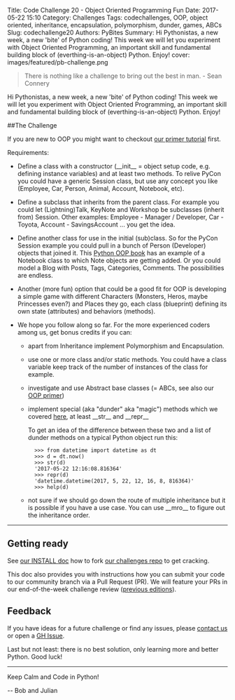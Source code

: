 Title: Code Challenge 20 - Object Oriented Programming Fun
Date: 2017-05-22 15:10
Category: Challenges
Tags: codechallenges, OOP, object oriented, inheritance, encapsulation, polymorphism, dunder, games, ABCs
Slug: codechallenge20
Authors: PyBites
Summary: Hi Pythonistas, a new week, a new 'bite' of Python coding! This week we will let you experiment with Object Oriented Programming, an important skill and fundamental building block of (everthing-is-an-object) Python. Enjoy!
cover: images/featured/pb-challenge.png

> There is nothing like a challenge to bring out the best in man. - Sean Connery

Hi Pythonistas, a new week, a new 'bite' of Python coding! This week we will let you experiment with Object Oriented Programming, an important skill and fundamental building block of (everthing-is-an-object) Python. Enjoy!

##The Challenge

If you are new to OOP you might want to checkout [our primer tutorial](http://pybit.es/oop-primer.html) first.

Requirements:

* Define a class with a constructor (\_\_init\_\_ = object setup code, e.g. defining instance variables) and at least two methods. To relive PyCon you could have a generic Session class, but use any concept you like (Employee, Car, Person, Animal, Account, Notebook, etc). 

* Define a subclass that inherits from the parent class. For example you could let (Lightning)Talk, KeyNote and Workshop be subclasses (inherit from) Session. Other examples: Employee - Manager / Developer, Car - Toyota, Account - SavingsAccount ... you get the idea.

* Define another class for use in the initial (sub)class. So for the PyCon Session example you could pull in a bunch of Person (Developer) objects that joined it. This [Python OOP book](http://www.amazon.com/dp/1784398780/?tag=pyb0f-20) has an example of a Notebook class to which Note objects are getting added. Or you could model a Blog with Posts, Tags, Categories, Comments. The possibilities are endless. 

* Another (more fun) option that could be a good fit for OOP is developing a simple game with different Characters (Monsters, Heros, maybe Princesses even?) and Places they go, each class (blueprint) defining its own state (attributes) and behaviors (methods).

* We hope you follow along so far. For the more experienced coders among us, get bonus credits if you can:

	* apart from Inheritance implement Polymorphism and Encapsulation.

	* use one or more class and/or static methods. You could have a class variable keep track of the number of instances of the class for example.

	* investigate and use Abstract base classes (= ABCs, see also our [OOP primer](http://pybit.es/oop-primer.html))

	* implement special (aka "dunder" aka "magic") methods which we covered [here](http://pybit.es/python-data-model.html), at least \_\_str\_\_ and \_\_repr\_\_ 

        To get an idea of the difference between these two and a list of dunder methods on a typical Python object run this:

            >>> from datetime import datetime as dt 
            >>> d = dt.now()
            >>> str(d) 
            '2017-05-22 12:16:08.816364'
            >>> repr(d) 
            'datetime.datetime(2017, 5, 22, 12, 16, 8, 816364)'
            >>> help(d) 

	* not sure if we should go down the route of multiple inheritance but it is possible if you have a use case. You can use \_\_mro\_\_ to figure out the inheritance order.

---

## Getting ready

See [our INSTALL doc](https://github.com/pybites/challenges/blob/master/INSTALL.md) how to fork [our challenges repo](https://github.com/pybites/challenges) to get cracking. 

This doc also provides you with instructions how you can submit your code to our community branch via a Pull Request (PR). We will feature your PRs in our end-of-the-week challenge review ([previous editions](http://pybit.es/pages/challenges.html)).

## Feedback

If you have ideas for a future challenge or find any issues, please [contact us](http://pybit.es/pages/about.html) or open a [GH Issue](https://github.com/pybites/challenges/issues).

Last but not least: there is no best solution, only learning more and better Python. Good luck!

---

Keep Calm and Code in Python!

-- Bob and Julian
